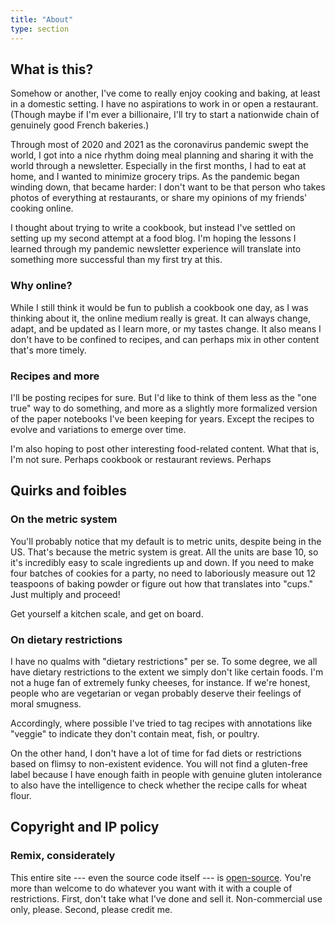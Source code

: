 ```yaml
---
title: "About"
type: section
---
```


## What is this?

Somehow or another, I've come to really enjoy cooking and baking, at least in a domestic setting. I have no aspirations to work in or open a restaurant. (Though maybe if I'm ever a billionaire, I'll try to start a nationwide chain of genuinely good French bakeries.)

Through most of 2020 and 2021 as the coronavirus pandemic swept the world, I got into a nice rhythm doing meal planning and sharing it with the world through a newsletter. Especially in the first months, I had to eat at home, and I wanted to minimize grocery trips. As the pandemic began winding down, that became harder: I don't want to be that person who takes photos of everything at restaurants, or share my opinions of my friends' cooking online.

I thought about trying to write a cookbook, but instead I've settled on setting up my second attempt at a food blog. I'm hoping the lessons I learned through my pandemic newsletter experience will translate into something more successful than my first try at this.

### Why online?

While I still think it would be fun to publish a cookbook one day, as I was thinking about it, the online medium really is great. It can always change, adapt, and be updated as I learn more, or my tastes change. It also means I don't have to be confined to recipes, and can perhaps mix in other content that's more timely.

### Recipes and more

I'll be posting recipes for sure. But I'd like to think of them less as the "one true" way to do something, and more as a slightly more formalized version of the paper notebooks I've been keeping for years. Except the recipes to evolve and variations to emerge over time.

I'm also hoping to post other interesting food-related content. What that is, I'm not sure. Perhaps cookbook or restaurant reviews. Perhaps 

## Quirks and foibles

### On the metric system

You'll probably notice that my default is to metric units, despite being in the US. That's because the metric system is great. All the units are base 10, so it's incredibly easy to scale ingredients up and down. If you need to make four batches of cookies for a party, no need to laboriously measure out 12 teaspoons of baking powder or figure out how that translates into "cups." Just multiply and proceed!

Get yourself a kitchen scale, and get on board.

### On dietary restrictions

I have no qualms with "dietary restrictions" per se. To some degree, we all have dietary restrictions to the extent we simply don't like certain foods. I'm not a huge fan of extremely funky cheeses, for instance. If we're honest, people who are vegetarian or vegan probably deserve their feelings of moral smugness.

Accordingly, where possible I've tried to tag recipes with annotations like "veggie" to indicate they don't contain meat, fish, or poultry.

On the other hand, I don't have a lot of time for fad diets or restrictions based on flimsy to non-existent evidence. You will not find a gluten-free label because I have enough faith in people with genuine gluten intolerance to also have the intelligence to check whether the recipe calls for wheat flour.

## Copyright and IP policy

### Remix, considerately

This entire site --- even the source code itself --- is [open-source](http://github.com/jkibe/recipes). You're more than welcome to do whatever you want with it with a couple of restrictions. First, don't take what I've done and sell it. Non-commercial use only, please. Second, please credit me.


